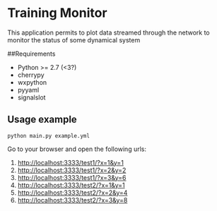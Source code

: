 # Training Monitor

This application permits to plot data streamed through the network to monitor the status of some dynamical system


##Requirements
 * Python >= 2.7 (<3?)
 * cherrypy
 * wxpython
 * pyyaml
 * signalslot

## Usage example

`python main.py example.yml`

Go to your browser and open the following urls:

1. [http://localhost:3333/test1/?x=1&y=1](http://localhost:3333/test1/?x=1&y=1)
2. [http://localhost:3333/test1/?x=2&y=2](http://localhost:3333/test1/?x=2&y=2)
3. [http://localhost:3333/test1/?x=3&y=6](http://localhost:3333/test1/?x=3&y=6)
1. [http://localhost:3333/test2/?x=1&y=1](http://localhost:3333/test2/?x=1&y=1)
2. [http://localhost:3333/test2/?x=2&y=4](http://localhost:3333/test2/?x=2&y=4)
3. [http://localhost:3333/test2/?x=3&y=8](http://localhost:3333/test2/?x=3&y=8)
